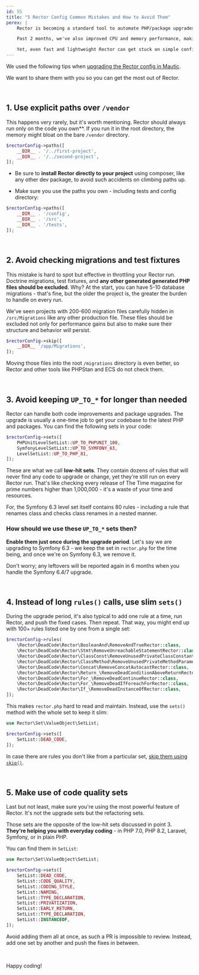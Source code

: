 ```yaml
---
id: 55
title: "5 Rector Config Common Mistakes and How to Avoid Them"
perex: |
    Rector is becoming a standard tool to automate PHP/package upgrades and code quality improvements. Last month, we crossed 60 000 downloads a day.

    Past 2 months, we've also improved CPU and memory performance, making Rector a lighter version.

    Yet, even fast and lightweight Rector can get stuck on simple config mistakes. We'll talk about the 5 most common ones and how to avoid them.
---
```


We used the following tips when [upgrading the Rector config in Mautic](https://github.com/mautic/mautic/pull/12676).

We want to share them with you so you can get the most out of Rector.

<br>

## 1. Use explicit paths over `/vendor`

This happens very rarely, but it's worth mentioning. Rector should always run only on the code you own**. If you run it in the root directory, the memory might bloat on the bare `/vendor` directory.

```php
$rectorConfig->paths([
    __DIR__ . '/../first-project',
    __DIR__ . '/../second-project',
]);
```

* Be sure to **install Rector directly to your project** using composer, like any other dev package, to avoid such accidents on climbing paths up.

* Make sure you use the paths you own - including tests and config directory:

```php
$rectorConfig->paths([
    __DIR__ . '/config',
    __DIR__ . '/src',
    __DIR__ . '/tests',
]);
```

<br>

## 2. Avoid checking migrations and test fixtures

This mistake is hard to spot but effective in throttling your Rector run. Doctrine migrations, test fixtures, and **any other generated generated PHP files should be excluded**. Why? At the start, you can have 5-10 database migrations - that's fine, but the older the project is, the greater the burden to handle on every run.

We've seen projects with 200-600 migration files carefully hidden in `/src/Migrations` like any other production file.
These files should be excluded not only for performance gains but also to make sure their structure and behavior will persist.

```php
$rectorConfig->skip([
    __DIR__ '/app/Migrations',
]);
```

Moving those files into the root `/migrations` directory is even better, so Rector and other tools like PHPStan and ECS do not check them.

<br>

## 3. Avoid keeping `UP_TO_*` for longer than needed

Rector can handle both code improvements and package upgrades. The upgrade is usually a one-time job to get your codebase to the latest PHP and packages. You can find the following sets in your code:

```php
$rectorConfig->sets([
    PHPUnitLevelSetList::UP_TO_PHPUNIT_100,
    SymfonyLevelSetList::UP_TO_SYMFONY_63,
    LevelSetList::UP_TO_PHP_81,
]);
```

These are what we call **low-hit sets**. They contain dozens of rules that will never find any code to upgrade or change, yet they're still run on every Rector run. That's like checking every release of The Time magazine for prime numbers higher than 1,000,000 - it's a waste of your time and resources.

For, the Symfony 6.3 level set itself contains 80 rules - including a rule that renames class and checks class renames in a nested manner.

### How should we use these `UP_TO_*` sets then?

**Enable them just once during the upgrade period**. Let's say we are upgrading to Symfony 6.3 - we keep the set in `rector.php` for the time being, and once we're on Symfony 6.3, we remove it.

Don't worry; any leftovers will be reported again in 6 months when you handle the Symfony 6.4/7 upgrade.

<br>

## 4. Instead of long `rules()` calls, use slim `sets()`

During the upgrade period, it's also typical to add one rule at a time, run Rector, and push the fixed cases. Then repeat.
That way, you might end up with 100+ rules listed one by one from a single set:

```php
$rectorConfig->rules(
    \Rector\DeadCode\Rector\BooleanAnd\RemoveAndTrueRector::class,
    \Rector\DeadCode\Rector\Stmt\RemoveUnreachableStatementRector::class,
    \Rector\DeadCode\Rector\ClassConst\RemoveUnusedPrivateClassConstantRector::class,
    \Rector\DeadCode\Rector\ClassMethod\RemoveUnusedPrivateMethodParameterRector::class,
    \Rector\DeadCode\Rector\Concat\RemoveConcatAutocastRector::class,
    \Rector\DeadCode\Rector\Return_\RemoveDeadConditionAboveReturnRector::class,
    \Rector\DeadCode\Rector\For_\RemoveDeadContinueRector::class,
    \Rector\DeadCode\Rector\For_\RemoveDeadIfForeachForRector::class,
    \Rector\DeadCode\Rector\If_\RemoveDeadInstanceOfRector::class,
]);
```

This makes `rector.php` hard to read and maintain. Instead, use the `sets()` method with the whole set to keep it slim:

```php
use Rector\Set\ValueObject\SetList;

$rectorConfig->sets([
    SetList::DEAD_CODE,
]);
```

In case there are rules you don't like from a particular set, [skip them using `skip()`](https://getrector.com/documentation/ignoring-rules-or-paths).

<br>

## 5. Make use of code quality sets

Last but not least, make sure you're using the most powerful feature of Rector. It's not the upgrade sets but the refactoring sets.

Those sets are the opposite of the low-hit sets discussed in point 3. **They're helping you with everyday coding** - in PHP 7.0, PHP 8.2, Laravel, Symfony, or in plain PHP.

You can find them in `SetList`:

```php
use Rector\Set\ValueObject\SetList;

$rectorConfig->sets([
    SetList::DEAD_CODE,
    SetList::CODE_QUALITY,
    SetList::CODING_STYLE,
    SetList::NAMING,
    SetList::TYPE_DECLARATION,
    SetList::PRIVATIZATION,
    SetList::EARLY_RETURN,
    SetList::TYPE_DECLARATION,
    SetList::INSTANCEOF,
]);
```

Avoid adding them all at once, as such a PR is impossible to review. Instead, add one set by another and push the fixes in between.

<br>

Happy coding!
